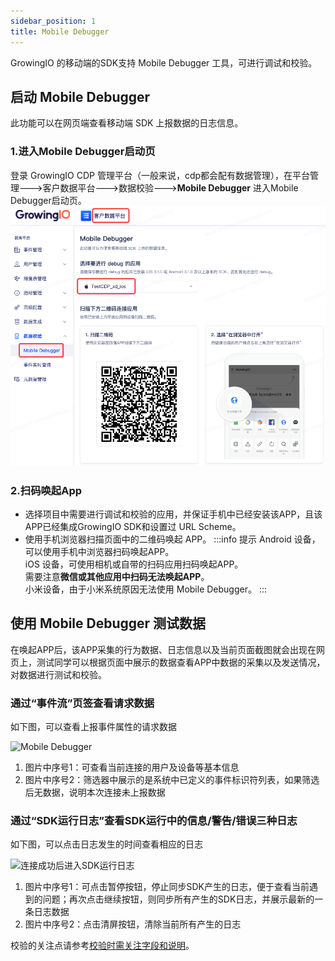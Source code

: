 ```yaml
---
sidebar_position: 1
title: Mobile Debugger
---
```


GrowingIO 的移动端的SDK支持 Mobile Debugger 工具，可进行调试和校验。

## 启动 Mobile Debugger

此功能可以在网页端查看移动端 SDK 上报数据的日志信息。

### 1.进入Mobile Debugger启动页
登录 GrowingIO CDP 管理平台（一般来说，cdp都会配有数据管理），在平台管理--->客户数据平台--->数据校验--->**Mobile Debugger** 进入Mobile Debugger启动页。
![Mobile Debugger](../../static/img/EnterMobileDebugger.png)

### 2.扫码唤起App
* 选择项目中需要进行调试和校验的应用，并保证手机中已经安装该APP，且该APP已经集成GrowingIO SDK和设置过 URL Scheme。
* 使用手机浏览器扫描页面中的二维码唤起 APP。
:::info 提示
Android 设备，可以使用手机中浏览器扫码唤起APP。<br/>
iOS 设备，可使用相机或自带的扫码应用扫码唤起APP。<br/>
需要注意**微信或其他应用中扫码无法唤起APP**。<br/>
小米设备，由于小米系统原因无法使用 Mobile Debugger。
:::

## 使用 Mobile Debugger 测试数据

在唤起APP后，该APP采集的行为数据、日志信息以及当前页面截图就会出现在网页上，测试同学可以根据页面中展示的数据查看APP中数据的采集以及发送情况，对数据进行测试和校验。

### 通过“事件流”页签查看请求数据
如下图，可以查看上报事件属性的请求数据

![Mobile Debugger](https://gblobscdn.gitbook.com/assets%2F-M2qbZInaXgdm8kkNosp%2F-MeZBV6ixYnoiiYfOOUd%2F-MeZPOkRVBIr9mSewTl5%2F%E4%BA%8B%E4%BB%B6%E6%B5%81%E9%A1%B5%E9%9D%A2.png?alt=media&token=8dce6e01-5f54-48d0-8e62-b500c6c5004d)

1. 图片中序号1：可查看当前连接的用户及设备等基本信息
2. 图片中序号2：筛选器中展示的是系统中已定义的事件标识符列表，如果筛选后无数据，说明本次连接未上报数据

### 通过“SDK运行日志”查看SDK运行中的信息/警告/错误三种日志
如下图，可以点击日志发生的时间查看相应的日志

![连接成功后进入SDK运行日志](https://gblobscdn.gitbook.com/assets%2F-M2qbZInaXgdm8kkNosp%2F-MeZBV6ixYnoiiYfOOUd%2F-MeZRF90xKX8ecHudHtf%2FSDK%E6%97%A5%E5%BF%97.png?alt=media&token=e0069156-124e-464b-bf0d-6c88ab8cdd5c)

1. 图片中序号1：可点击暂停按钮，停止同步SDK产生的日志，便于查看当前遇到的问题；再次点击继续按钮，则同步所有产生的SDK日志，并展示最新的一条日志数据
2. 图片中序号2：点击清屏按钮，清除当前所有产生的日志

校验的关注点请参考[校验时需关注字段和说明](/docs/debugverify#校验时需关注字段和说明)。
